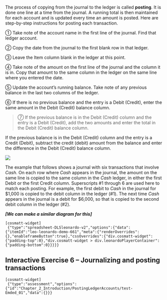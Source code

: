 The process of copying from the journal to the ledger is called **posting**. It is done one line at a time from the journal. A running total is then maintained for each account and is updated every time an amount is posted. Here are step-by-step instructions for posting each transaction.

① Take note of the account name in the first line of the journal. Find that ledger account.

② Copy the date from the journal to the first blank row in that ledger.

③ Leave the Item column blank in the ledger at this point.

④ Take note of the amount on the first line of the journal and the column it is in. Copy that amount to the same column in the ledger on the same line where you entered the date.

⑤ Update the account’s running balance. Take note of any previous balance in the last two columns of the ledger.

⑥ If there is no previous balance and the entry is a Debit (Credit), enter the same amount in the Debit (Credit) balance column.

> ⑦ If the previous balance is in the Debit (Credit) column and the entry is a Debit (Credit), add the two amounts and enter the total in the Debit (Credit) balance column.

If the previous balance is in the Debit (Credit) column and the entry is a Credit (Debit), subtract the credit (debit) amount from the balance and enter the difference in the Debit (Credit) balance column. 

![](./Chapter_2_Recording_accounting_transactions/media/04_Process_of_posting_to_the_ledger_accounts/image2.emf)

The example that follows shows a journal with six transactions that involve *Cash*. On each row where *Cash* appears in the journal, the amount on the same line is copied to the same column in the *Cash* ledger, in either the first Debit or the first Credit column. Superscripts \#1 through 6 are used here to match each posting. For example, the first debit to *Cash* in the journal for $1,000 is copied to the debit column in the ledger (\#1). The next time *Cash* appears in the journal is a debit for $6,000, so that is copied to the second debit column in the ledger (\#2). 

***\[We can make a similar diagram for this\]***

```
[cosmatt-widget]
 {"type":"spreadsheet-DLSleonardo-v2","options":{"data":{"itemId":"leo-leonardo-demo-661","meta":{"renderOverrides":{},"enableframeButton":true},"cssOverrides":{"div.cosmatt-widget":{"padding-top":0},"div.cosmatt-widget > div.leonardoPlayerContainer":{"padding-bottom":0}}}}} 
```

## Interactive Exercise 6 – Journalizing and posting transactions

```
[cosmatt-widget]
 {"type":"assessment","options":{"id":"Chapter_2_Introduction/PostingLedgerAccounts/test-Emded_01","data":{}}} 
```

